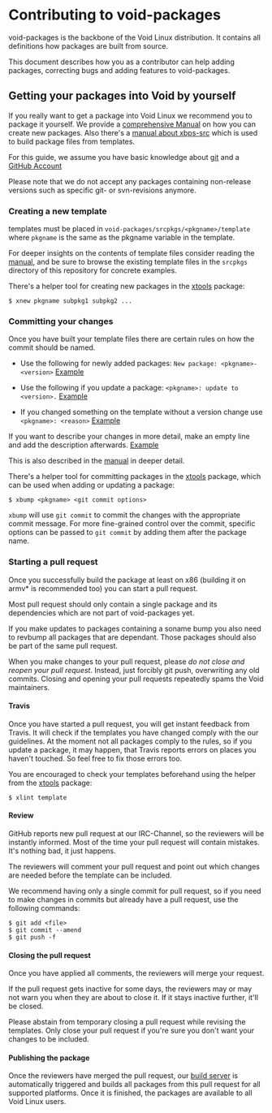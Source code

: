# Contributing to void-packages

void-packages is the backbone of the Void Linux distribution. It contains all definitions how packages are built from source.

This document describes how you as a contributor can help adding packages, correcting bugs and adding features to void-packages.

## Getting your packages into Void by yourself

If you really want to get a package into Void Linux we recommend you to package it yourself.
We provide a [comprehensive Manual](https://github.com/void-linux/void-packages/blob/master/Manual.md)
on how you can create new packages. Also there's a
[manual about xbps-src](https://github.com/void-linux/void-packages/blob/master/README.md) which is used
to build package files from templates.

For this guide, we assume you have basic knowledge about [git](http://git-scm.org) and a [GitHub Account](http://github.com)

Please note that we do not accept any packages containing non-release versions such
as specific git- or svn-revisions anymore.

### Creating a new template

templates must be placed in `void-packages/srcpkgs/<pkgname>/template` where `pkgname` is the same as the pkgname variable in the template.

For deeper insights on the contents of template files consider reading the [manual](https://github.com/void-linux/void-packages/blob/master/Manual.md), and be sure to browse the existing template files in the `srcpkgs` directory of this repository for concrete examples.

There's a helper tool for creating new packages in the [xtools](https://github.com/leahneukirchen/xtools) package:

    $ xnew pkgname subpkg1 subpkg2 ...


### Committing your changes

Once you have built your template files there are certain rules on how the commit should be named.

* Use the following for newly added packages: ```New package: <pkgname>-<version>```
  [Example](https://github.com/void-linux/void-packages/commit/176d9655429188aac10cd229827f99b72982ab10)

* Use the following if you update a package: ```<pkgname>: update to <version>.```
  [Example](https://github.com/void-linux/void-packages/commit/b6b82dcbd4aeea5fc37a32e4b6a8dd8bd980d5a3)

* If you changed something on the template without a version change use ```<pkgname>: <reason>```
  [Example](https://github.com/void-linux/void-packages/commit/8b68d6bf1eb997cd5e7c095acd040e2c5379c91d)

If you want to describe your changes in more detail, make an empty line and add the description afterwards.
[Example](https://github.com/void-linux/void-packages/commit/f1c45a502086ba1952f23ace9084a870ce437bc6)

This is also described in the [manual](https://github.com/void-linux/void-packages/blob/master/Manual.md) in deeper detail.

There's a helper tool for committing packages in the [xtools](https://github.com/leahneukirchen/xtools) package, which can be used when adding or updating a package:

    $ xbump <pkgname> <git commit options>

`xbump` will use `git commit` to commit the changes with the appropriate commit message. For more fine-grained control over the commit, specific options can be passed to `git commit` by adding them after the package name. 

### Starting a pull request

Once you successfully build the package at least on x86 (building it on armv* is recommended too) you can start a pull request.

Most pull request should only contain a single package and its dependencies which are not part of void-packages yet.

If you make updates to packages containing a soname bump you also need to revbump all packages that are dependant. Those
packages should also be part of the same pull request.

When you make changes to your pull request, please *do not close and reopen your pull request*. Instead, just forcibly git push, overwriting any old commits. Closing and opening your pull requests repeatedly spams the Void maintainers.

#### Travis

Once you have started a pull request, you will get instant feedback from Travis. It will check if the templates you have changed
comply with the our guidelines. At the moment not all packages comply to the rules, so if you update a package, it may happen, that Travis
reports errors on places you haven't touched. So feel free to fix those errors too.

You are encouraged to check your templates beforehand using the helper from the [xtools](https://github.com/leahneukirchen/xtools) package:

    $ xlint template

#### Review

GitHub reports new pull request at our IRC-Channel, so the reviewers will be instantly informed. Most of the time
your pull request will contain mistakes. It's nothing bad, it just happens.

The reviewers will comment your pull request and point out which changes are needed before the template can be included.

We recommend having only a single commit for pull request, so if you need to make changes in commits but already have a pull request, use the following commands:


    $ git add <file>
    $ git commit --amend
    $ git push -f

#### Closing the pull request

Once you have applied all comments, the reviewers will merge your request.

If the pull request gets inactive for some days, the reviewers may or may not warn you when they are about to close it.
If it stays inactive further, it'll be closed.

Please abstain from temporary closing a pull request while revising the templates. Only close your pull request if
you're sure you don't want your changes to be included.

#### Publishing the package

Once the reviewers have merged the pull request, our [build server](http://build.voidlinux.org) is automatically triggered and builds
all packages from this pull request for all supported platforms. Once it is finished, the packages are available to all Void Linux users.
